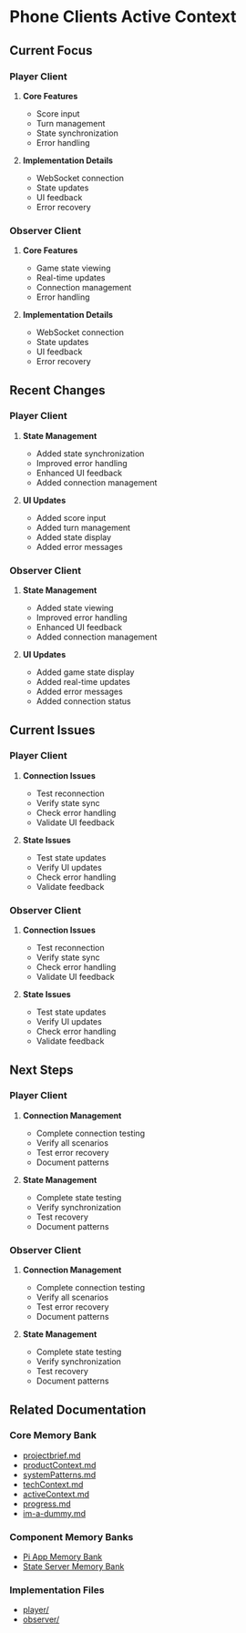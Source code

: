 # Phone Clients Active Context

## Current Focus

### Player Client

1. **Core Features**

   - Score input
   - Turn management
   - State synchronization
   - Error handling

2. **Implementation Details**
   - WebSocket connection
   - State updates
   - UI feedback
   - Error recovery

### Observer Client

1. **Core Features**

   - Game state viewing
   - Real-time updates
   - Connection management
   - Error handling

2. **Implementation Details**
   - WebSocket connection
   - State updates
   - UI feedback
   - Error recovery

## Recent Changes

### Player Client

1. **State Management**

   - Added state synchronization
   - Improved error handling
   - Enhanced UI feedback
   - Added connection management

2. **UI Updates**
   - Added score input
   - Added turn management
   - Added state display
   - Added error messages

### Observer Client

1. **State Management**

   - Added state viewing
   - Improved error handling
   - Enhanced UI feedback
   - Added connection management

2. **UI Updates**
   - Added game state display
   - Added real-time updates
   - Added error messages
   - Added connection status

## Current Issues

### Player Client

1. **Connection Issues**

   - Test reconnection
   - Verify state sync
   - Check error handling
   - Validate UI feedback

2. **State Issues**
   - Test state updates
   - Verify UI updates
   - Check error handling
   - Validate feedback

### Observer Client

1. **Connection Issues**

   - Test reconnection
   - Verify state sync
   - Check error handling
   - Validate UI feedback

2. **State Issues**
   - Test state updates
   - Verify UI updates
   - Check error handling
   - Validate feedback

## Next Steps

### Player Client

1. **Connection Management**

   - Complete connection testing
   - Verify all scenarios
   - Test error recovery
   - Document patterns

2. **State Management**
   - Complete state testing
   - Verify synchronization
   - Test recovery
   - Document patterns

### Observer Client

1. **Connection Management**

   - Complete connection testing
   - Verify all scenarios
   - Test error recovery
   - Document patterns

2. **State Management**
   - Complete state testing
   - Verify synchronization
   - Test recovery
   - Document patterns

## Related Documentation

### Core Memory Bank

- [projectbrief.md](../../memory-bank/projectbrief.md)
- [productContext.md](../../memory-bank/productContext.md)
- [systemPatterns.md](../../memory-bank/systemPatterns.md)
- [techContext.md](../../memory-bank/techContext.md)
- [activeContext.md](../../memory-bank/activeContext.md)
- [progress.md](../../memory-bank/progress.md)
- [im-a-dummy.md](../../memory-bank/im-a-dummy.md)

### Component Memory Banks

- [Pi App Memory Bank](../../pi_app/memory-bank/)
- [State Server Memory Bank](../../state_server/memory-bank/)

### Implementation Files

- [player/](../player/)
- [observer/](../observer/)
